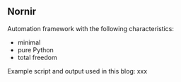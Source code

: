 ## Nornir

Automation framework with the following characteristics:
- minimal
- pure Python
- total freedom


Example script and output used in this blog: xxx
